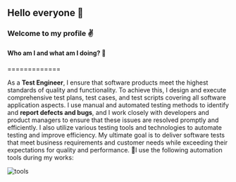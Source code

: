 ## Hello everyone 👋 

### Welcome to my profile ✌️

<!--
**hsnnycll/hsnnycll** is a ✨ _special_ ✨ repository because its `README.md` (this file) appears on your GitHub profile.

Here are some ideas to get you started:

- 🔭 I’m currently working on ...
- 🌱 I’m currently learning ...
- 👯 I’m looking to collaborate on ...
- 🤔 I’m looking for help with ...
- 💬 Ask me about ...
- 📫 How to reach me: ...
- 😄 Pronouns: ...
- ⚡ Fun fact: ...🎯
-->

#### Who am I and what am I doing? 🤔
=============

As a **Test Engineer**, I ensure that software products meet the highest standards of quality and functionality. To achieve this, I design and execute comprehensive test plans, test cases, and test scripts covering all software application aspects. I use manual and automated testing methods to identify and **report defects and bugs**, and I work closely with developers and product managers to ensure that these issues are resolved promptly and efficiently. I also utilize various testing tools and technologies to automate testing and improve efficiency. My ultimate goal is to deliver software tests that meet business requirements and customer needs while exceeding their expectations for quality and performance. 
🎯I use the following automation tools during my works:

![tools](https://user-images.githubusercontent.com/111237832/221950747-ca6adcc5-8cc2-48fc-a7ad-c1a997a5280f.png)
